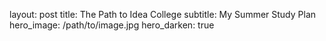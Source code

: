 layout: post
title: The Path to Idea College
subtitle: My Summer Study Plan
hero_image: /path/to/image.jpg
hero_darken: true
